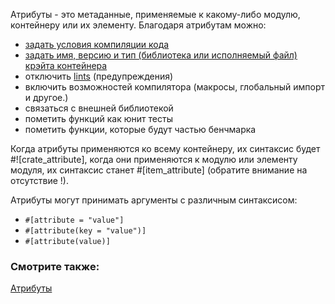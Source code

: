 Атрибуты - это метаданные, применяемые к какому-либо модулю, контейнеру или их элементу. 
Благодаря атрибутам можно:

<!-- TODO: Link these to their respective examples -->
* [задать условия компиляции кода][cfg]
* [задать имя, версию и тип (библиотека или исполняемый файл) крэйта контейнера][crate]
* отключить [lints][lint] (предупреждения)
* включить возможностей компилятора (макросы, глобальный импорт и другое.)
* связаться с внешней библиотекой
* пометить функций как юнит тесты
* пометить функции, которые будут частью бенчмарка

Когда атрибуты применяются ко всему контейнеру, их синтаксис будет #![crate_attribute], 
когда они применяются к модулю или элементу модуля, 
их синтаксис станет #[item_attribute] (обратите внимание на отсутствие !).

Атрибуты могут принимать аргументы с различным синтаксисом:

* `#[attribute = "value"]`
* `#[attribute(key = "value")]`
* `#[attribute(value)]`

[cfg]: /attribute/cfg.html
[crate]: /attribute/crate.html
[lint]: https://en.wikipedia.org/wiki/Lint_%28software%29

### Смотрите также:

[Атрибуты](http://rurust.github.io/rust_book_ru/src/attributes.html)
